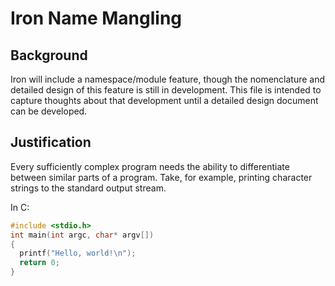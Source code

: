 # Iron Name Mangling #

## Background ##

Iron will include a namespace/module feature, though the nomenclature and
detailed design of this feature is still in development. This file is intended
to capture thoughts about that development until a detailed design document can
be developed.

## Justification ##

Every sufficiently complex program needs the ability to differentiate between
similar parts of a program. Take, for example, printing character strings to
the standard output stream.

In C:
```c
#include <stdio.h>
int main(int argc, char* argv[])
{
  printf("Hello, world!\n");
  return 0;
}
```

